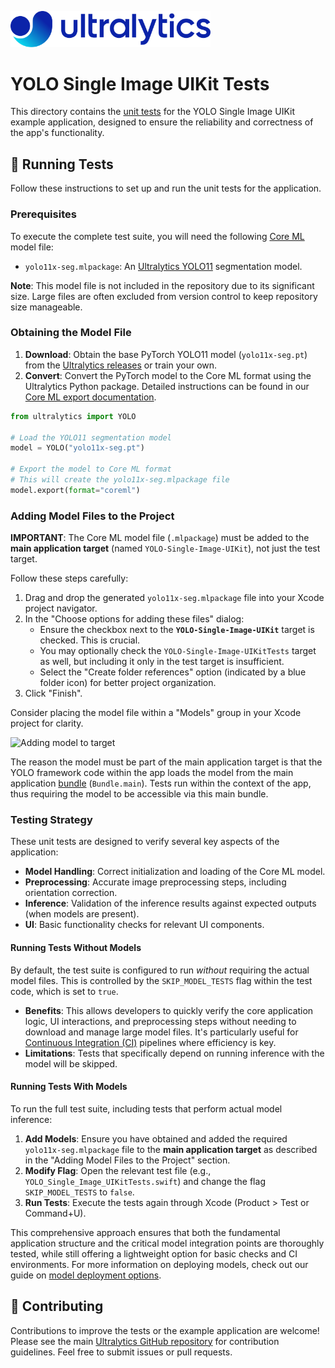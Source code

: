 <a href="https://www.ultralytics.com/"><img src="https://raw.githubusercontent.com/ultralytics/assets/main/logo/Ultralytics_Logotype_Original.svg" width="320" alt="Ultralytics logo"></a>

# YOLO Single Image UIKit Tests

This directory contains the [unit tests](https://en.wikipedia.org/wiki/Unit_testing) for the YOLO Single Image UIKit example application, designed to ensure the reliability and correctness of the app's functionality.

## 🧪 Running Tests

Follow these instructions to set up and run the unit tests for the application.

### Prerequisites

To execute the complete test suite, you will need the following [Core ML](https://developer.apple.com/documentation/coreml) model file:

- `yolo11x-seg.mlpackage`: An [Ultralytics YOLO11](../models/yolo11.md) segmentation model.

**Note**: This model file is not included in the repository due to its significant size. Large files are often excluded from version control to keep repository size manageable.

### Obtaining the Model File

1.  **Download**: Obtain the base PyTorch YOLO11 model (`yolo11x-seg.pt`) from the [Ultralytics releases](https://github.com/ultralytics/ultralytics/releases) or train your own.
2.  **Convert**: Convert the PyTorch model to the Core ML format using the Ultralytics Python package. Detailed instructions can be found in our [Core ML export documentation](https://docs.ultralytics.com/integrations/coreml/).

```python
from ultralytics import YOLO

# Load the YOLO11 segmentation model
model = YOLO("yolo11x-seg.pt")

# Export the model to Core ML format
# This will create the yolo11x-seg.mlpackage file
model.export(format="coreml")
```

### Adding Model Files to the Project

**IMPORTANT**: The Core ML model file (`.mlpackage`) must be added to the **main application target** (named `YOLO-Single-Image-UIKit`), not just the test target.

Follow these steps carefully:

1.  Drag and drop the generated `yolo11x-seg.mlpackage` file into your Xcode project navigator.
2.  In the "Choose options for adding these files" dialog:
    - Ensure the checkbox next to the **`YOLO-Single-Image-UIKit`** target is checked. This is crucial.
    - You may optionally check the `YOLO-Single-Image-UIKitTests` target as well, but including it only in the test target is insufficient.
    - Select the "Create folder references" option (indicated by a blue folder icon) for better project organization.
3.  Click "Finish".

Consider placing the model file within a "Models" group in your Xcode project for clarity.

![Adding model to target](https://docs-assets.developer.apple.com/published/abd9789384/ff4127a0-80a6-4716-b1cd-fc1facce5d8e.png)

The reason the model must be part of the main application target is that the YOLO framework code within the app loads the model from the main application [bundle](https://developer.apple.com/documentation/foundation/bundle) (`Bundle.main`). Tests run within the context of the app, thus requiring the model to be accessible via this main bundle.

### Testing Strategy

These unit tests are designed to verify several key aspects of the application:

- **Model Handling**: Correct initialization and loading of the Core ML model.
- **Preprocessing**: Accurate image preprocessing steps, including orientation correction.
- **Inference**: Validation of the inference results against expected outputs (when models are present).
- **UI**: Basic functionality checks for relevant UI components.

#### Running Tests Without Models

By default, the test suite is configured to run _without_ requiring the actual model files. This is controlled by the `SKIP_MODEL_TESTS` flag within the test code, which is set to `true`.

- **Benefits**: This allows developers to quickly verify the core application logic, UI interactions, and preprocessing steps without needing to download and manage large model files. It's particularly useful for [Continuous Integration (CI)](https://en.wikipedia.org/wiki/Continuous_integration) pipelines where efficiency is key.
- **Limitations**: Tests that specifically depend on running inference with the model will be skipped.

#### Running Tests With Models

To run the full test suite, including tests that perform actual model inference:

1.  **Add Models**: Ensure you have obtained and added the required `yolo11x-seg.mlpackage` file to the **main application target** as described in the "Adding Model Files to the Project" section.
2.  **Modify Flag**: Open the relevant test file (e.g., `YOLO_Single_Image_UIKitTests.swift`) and change the flag `SKIP_MODEL_TESTS` to `false`.
3.  **Run Tests**: Execute the tests again through Xcode (Product > Test or Command+U).

This comprehensive approach ensures that both the fundamental application structure and the critical model integration points are thoroughly tested, while still offering a lightweight option for basic checks and CI environments. For more information on deploying models, check out our guide on [model deployment options](https://docs.ultralytics.com/guides/model-deployment-options/).

## 🤝 Contributing

Contributions to improve the tests or the example application are welcome! Please see the main [Ultralytics GitHub repository](https://github.com/ultralytics/ultralytics) for contribution guidelines. Feel free to submit issues or pull requests.
